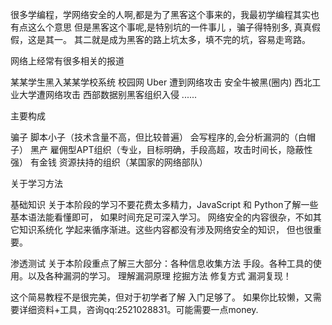 很多学编程，学网络安全的人啊,都是为了黑客这个事来的，我最初学编程其实也有点这么个意思
但是黑客这个事呢,是特别坑的一件事儿 ，骗子得特别多, 真真假假，这是其一。
其二就是成为黑客的路上坑太多，填不完的坑，容易走弯路。

网络上经常有很多相关的报道

某某学生黑入某某学校系统 校园网 
Uber 遭到网络攻击
安全牛被黑(圈内)
西北工业大学遭网络攻击
西部数据别黑客组织入侵
......

主要构成

骗子
脚本小子（技术含量不高，但比较普遍）
会写程序的,会分析漏洞的（白帽子）
黑产
雇佣型APT组织（专业，目标明确，手段高超，攻击时间长，隐蔽性强）
有金钱 资源扶持的组织（某国家的网络部队）

关于学习方法

基础知识
				关于本阶段的学习不要花费太多精力，JavaScript 和 Python了解一些基本语法能看懂即可，
				如果时间充足可深入学习。
				网络安全的内容很杂，不如其它知识系统化 学起来循序渐进。这些内容都没有涉及网络安全的知识，
				但也很重要。

渗透测试
				关于本阶段重点了解三大部分：各种信息收集方法 手段。各种工具的使用。以及各种漏洞的学习。
				理解漏洞原理 挖掘方法 修复方式 漏洞复现！



这个简易教程不是很完美，但对于初学者了解 入门足够了。
如果你比较懒，又需要详细资料+工具，咨询qq:2521028831。可能需要一点money.







